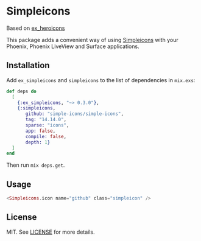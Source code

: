 # Simpleicons

Based on [ex_heroicons](https://github.com/miguel-s/ex_heroicons/)

This package adds a convenient way of using [Simpleicons](https://simpleicons.org) with your Phoenix, Phoenix LiveView and Surface applications.
## Installation

Add `ex_simpleicons` and `simpleicons` to the list of dependencies in `mix.exs`:

```elixir
def deps do
  [
    {:ex_simpleicons, "~> 0.3.0"},
    {:simpleicons,
       github: "simple-icons/simple-icons",
       tag: "14.14.0",
       sparse: "icons",
       app: false,
       compile: false,
       depth: 1}
  ]
end
```

Then run `mix deps.get`.

## Usage

```elixir
<Simpleicons.icon name="github" class="simpleicon" />
```

## License

MIT. See [LICENSE](https://github.com/lorantkurthy/ex_simpleicons/blob/master/LICENSE) for more details.
